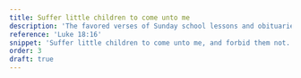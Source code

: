 ```yaml
---
title: Suffer little children to come unto me
description: 'The favored verses of Sunday school lessons and obituaries.'
reference: 'Luke 18:16'
snippet: 'Suffer little children to come unto me, and forbid them not.'
order: 3
draft: true
---
```


